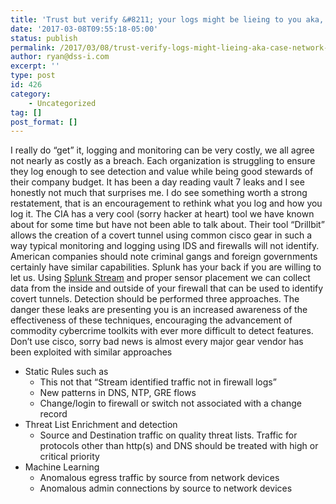 ```yaml
---
title: 'Trust but verify &#8211; your logs might be lieing to you aka, the case for network tap traffic monitoring'
date: '2017-03-08T09:55:18-05:00'
status: publish
permalink: /2017/03/08/trust-verify-logs-might-lieing-aka-case-network-tap-traffic-monitoring
author: ryan@dss-i.com
excerpt: ''
type: post
id: 426
category:
    - Uncategorized
tag: []
post_format: []
---
```

I really do “get” it, logging and monitoring can be very costly, we all agree not nearly as costly as a breach. Each organization is struggling to ensure they log enough to see detection and value while being good stewards of their company budget. It has been a day reading vault 7 leaks and I see honestly not much that surprises me. I do see something worth a strong restatement, that is an encouragement to rethink what you log and how you log it. The CIA has a very cool (sorry hacker at heart) tool we have known about for some time but have not been able to talk about. Their tool “Drillbit” allows the creation of a covert tunnel using common cisco gear in such a way typical monitoring and logging using IDS and firewalls will not identify. American companies should note criminal gangs and foreign governments certainly have similar capabilities. Splunk has your back if you are willing to let us. Using [Splunk Stream](https://splunkbase.splunk.com/app/1809/) and proper sensor placement we can collect data from the inside and outside of your firewall that can be used to identify covert tunnels. Detection should be performed three approaches. The danger these leaks are presenting you is an increased awareness of the effectiveness of these techniques, encouraging the advancement of commodity cybercrime toolkits with ever more difficult to detect features. Don’t use cisco, sorry bad news is almost every major gear vendor has been exploited with similar approaches

- Static Rules such as 
  - This not that “Stream identified traffic not in firewall logs”
  - New patterns in DNS, NTP, GRE flows
  - Change/login to firewall or switch not associated with a change record
- Threat List Enrichment and detection 
  - Source and Destination traffic on quality threat lists. Traffic for protocols other than http(s) and DNS should be treated with high or critical priority
- Machine Learning 
  - Anomalous egress traffic by source from network devices
  - Anomalous admin connections by source to network devices